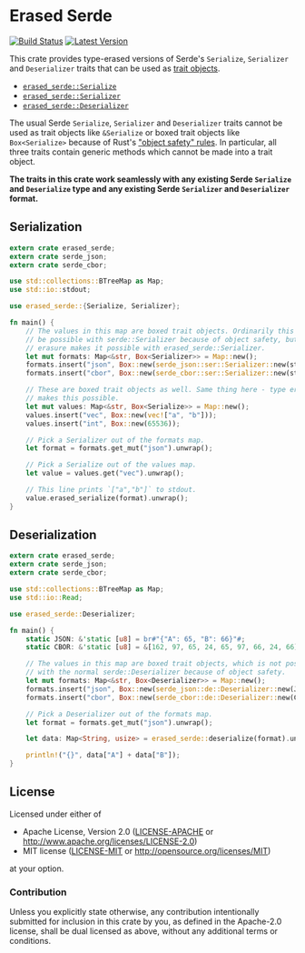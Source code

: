 Erased Serde
============

[![Build Status](https://api.travis-ci.org/dtolnay/erased-serde.svg?branch=master)](https://travis-ci.org/dtolnay/erased-serde)
[![Latest Version](https://img.shields.io/crates/v/erased-serde.svg)](https://crates.io/crates/erased-serde)

This crate provides type-erased versions of Serde's `Serialize`, `Serializer`
and `Deserializer` traits that can be used as [trait
objects](https://doc.rust-lang.org/book/trait-objects.html).

- [`erased_serde::Serialize`](https://docs.rs/erased-serde/0.1.3/erased_serde/trait.Serialize.html)
- [`erased_serde::Serializer`](https://docs.rs/erased-serde/0.1.3/erased_serde/trait.Serializer.html)
- [`erased_serde::Deserializer`](https://docs.rs/erased-serde/0.1.3/erased_serde/trait.Deserializer.html)

The usual Serde `Serialize`, `Serializer` and `Deserializer` traits cannot be
used as trait objects like `&Serialize` or boxed trait objects like
`Box<Serialize>` because of Rust's ["object safety"
rules](http://huonw.github.io/blog/2015/01/object-safety/). In particular, all
three traits contain generic methods which cannot be made into a trait object.

**The traits in this crate work seamlessly with any existing Serde `Serialize`
and `Deserialize` type and any existing Serde `Serializer` and `Deserializer`
format.**

## Serialization

```rust
extern crate erased_serde;
extern crate serde_json;
extern crate serde_cbor;

use std::collections::BTreeMap as Map;
use std::io::stdout;

use erased_serde::{Serialize, Serializer};

fn main() {
    // The values in this map are boxed trait objects. Ordinarily this would not
    // be possible with serde::Serializer because of object safety, but type
    // erasure makes it possible with erased_serde::Serializer.
    let mut formats: Map<&str, Box<Serializer>> = Map::new();
    formats.insert("json", Box::new(serde_json::ser::Serializer::new(stdout())));
    formats.insert("cbor", Box::new(serde_cbor::ser::Serializer::new(stdout())));

    // These are boxed trait objects as well. Same thing here - type erasure
    // makes this possible.
    let mut values: Map<&str, Box<Serialize>> = Map::new();
    values.insert("vec", Box::new(vec!["a", "b"]));
    values.insert("int", Box::new(65536));

    // Pick a Serializer out of the formats map.
    let format = formats.get_mut("json").unwrap();

    // Pick a Serialize out of the values map.
    let value = values.get("vec").unwrap();

    // This line prints `["a","b"]` to stdout.
    value.erased_serialize(format).unwrap();
}
```

## Deserialization

```rust
extern crate erased_serde;
extern crate serde_json;
extern crate serde_cbor;

use std::collections::BTreeMap as Map;
use std::io::Read;

use erased_serde::Deserializer;

fn main() {
    static JSON: &'static [u8] = br#"{"A": 65, "B": 66}"#;
    static CBOR: &'static [u8] = &[162, 97, 65, 24, 65, 97, 66, 24, 66];

    // The values in this map are boxed trait objects, which is not possible
    // with the normal serde::Deserializer because of object safety.
    let mut formats: Map<&str, Box<Deserializer>> = Map::new();
    formats.insert("json", Box::new(serde_json::de::Deserializer::new(JSON.bytes())));
    formats.insert("cbor", Box::new(serde_cbor::de::Deserializer::new(CBOR)));

    // Pick a Deserializer out of the formats map.
    let format = formats.get_mut("json").unwrap();

    let data: Map<String, usize> = erased_serde::deserialize(format).unwrap();

    println!("{}", data["A"] + data["B"]);
}
```

## License

Licensed under either of

 * Apache License, Version 2.0 ([LICENSE-APACHE](LICENSE-APACHE) or http://www.apache.org/licenses/LICENSE-2.0)
 * MIT license ([LICENSE-MIT](LICENSE-MIT) or http://opensource.org/licenses/MIT)

at your option.

### Contribution

Unless you explicitly state otherwise, any contribution intentionally submitted
for inclusion in this crate by you, as defined in the Apache-2.0 license, shall
be dual licensed as above, without any additional terms or conditions.
